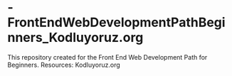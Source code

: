 # -FrontEndWebDevelopmentPathBeginners_Kodluyoruz.org
This repository created for the Front End Web Development Path for Beginners. Resources: Kodluyoruz.org
